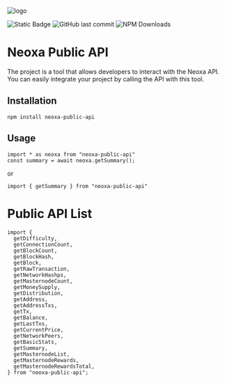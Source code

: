 ![logo](https://github.com/yuafun/neoxa-public-api/assets/159938474/2818834c-77f4-40bc-a1ff-cdf4cd56af9f)

![Static Badge](https://img.shields.io/badge/Node-20.11.1-blue?link=https%3A%2F%2Fgithub.com%2Fyuafun%2Fneoxa-public-api)
![GitHub last commit](https://img.shields.io/github/last-commit/yuafun/neoxa-public-api) ![NPM Downloads](https://img.shields.io/npm/dw/neoxa-public-api)


# Neoxa Public API
The project is a tool that allows developers to interact with the Neoxa API. You can easily integrate your project by calling the API with this tool.

## Installation
```
npm install neoxa-public-api
```

## Usage
```
import * as neoxa from "neoxa-public-api"
const summary = await neoxa.getSummary();
```
or
```
import { getSummary } from "neoxa-public-api"
```

# Public API List
```
import {
  getDifficulty,
  getConnectionCount,
  getBlockCount,
  getBlockHash,
  getBlock,
  getRawTransaction,
  getNetworkHashps,
  getMasternodeCount,
  getMoneySupply,
  getDistribution,
  getAddress,
  getAddressTxs,
  getTx,
  getBalance,
  getLastTxs,
  getCurrentPrice,
  getNetworkPeers,
  getBasicStats,
  getSummary,
  getMasternodeList,
  getMasternodeRewards,
  getMasternodeRewardsTotal,
} from "neoxa-public-api";
```
